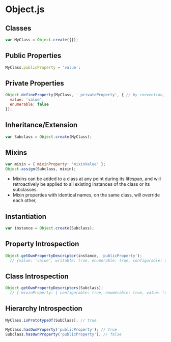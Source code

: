# Object.js

## Classes
```javascript
var MyClass = Object.create({});
```

## Public Properties
```javascript
MyClass.publicProperty = 'value';
```

## Private Properties
```javascript
Object.defineProperty(MyClass, '_privateProperty', { // by convention, starts with underscore 
  value: 'value',
  enumerable: false
});
```

## Inheritance/Extension
```javascript
var Subclass = Object.create(MyClass);
```

## Mixins
```javascript
var mixin = { mixinProperty: 'mixinValue' };
Object.assign(Subclass, mixin);
```
- Mixins can be added to a class at any point during its lifespan, and will retroactively be applied to all existing instances of the class or its subclasses.
- Mixin properties with identical names, on the same class, will override each other, 
## Instantiation
```javascript
var instance = Object.create(Subclass);
```

## Property Introspection
```javascript
Object.getOwnPropertyDescriptor(instance, 'publicProperty');
  // {value: 'value', writable: true, enumerable: true, configurable: true}
```

## Class Introspection
```javascript
Object.getOwnPropertyDescriptors(Subclass);
  // { mixinProperty: { configurable: true, enumerable: true, value: 'mixinValue', writable: true } }
```

## Hierarchy Introspection
```javascript
MyClass.isPrototypeOf(SubClass); // true
```
```javascript
MyClass.hasOwnProperty('publicProperty'); // true
Subclass.hasOwnProperty('publicProperty'); // false
```

